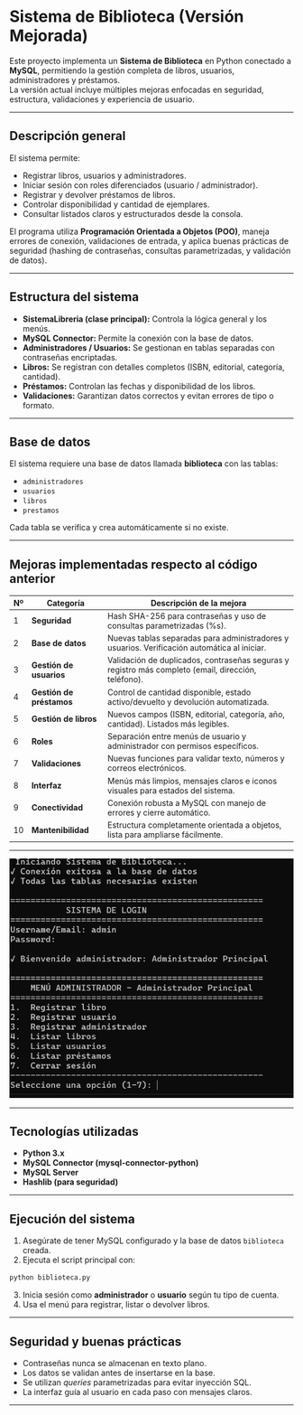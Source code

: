 #  Sistema de Biblioteca (Versión Mejorada)

Este proyecto implementa un **Sistema de Biblioteca** en Python conectado a **MySQL**, permitiendo la gestión completa de libros, usuarios, administradores y préstamos.  
La versión actual incluye múltiples mejoras enfocadas en seguridad, estructura, validaciones y experiencia de usuario.

---

##  Descripción general

El sistema permite:
- Registrar libros, usuarios y administradores.
- Iniciar sesión con roles diferenciados (usuario / administrador).
- Registrar y devolver préstamos de libros.
- Controlar disponibilidad y cantidad de ejemplares.
- Consultar listados claros y estructurados desde la consola.

El programa utiliza **Programación Orientada a Objetos (POO)**, maneja errores de conexión, validaciones de entrada, y aplica buenas prácticas de seguridad (hashing de contraseñas, consultas parametrizadas, y validación de datos).

---

##  Estructura del sistema

- **SistemaLibreria (clase principal):** Controla la lógica general y los menús.
- **MySQL Connector:** Permite la conexión con la base de datos.
- **Administradores / Usuarios:** Se gestionan en tablas separadas con contraseñas encriptadas.
- **Libros:** Se registran con detalles completos (ISBN, editorial, categoría, cantidad).
- **Préstamos:** Controlan las fechas y disponibilidad de los libros.
- **Validaciones:** Garantizan datos correctos y evitan errores de tipo o formato.

---

##  Base de datos

El sistema requiere una base de datos llamada **biblioteca** con las tablas:
- `administradores`
- `usuarios`
- `libros`
- `prestamos`

Cada tabla se verifica y crea automáticamente si no existe.

---

##  Mejoras implementadas respecto al código anterior

| Nº | Categoría | Descripción de la mejora |
|----|------------|--------------------------|
| 1 | **Seguridad** | Hash SHA-256 para contraseñas y uso de consultas parametrizadas (%s). |
| 2 | **Base de datos** | Nuevas tablas separadas para administradores y usuarios. Verificación automática al iniciar. |
| 3 | **Gestión de usuarios** | Validación de duplicados, contraseñas seguras y registro más completo (email, dirección, teléfono). |
| 4 | **Gestión de préstamos** | Control de cantidad disponible, estado activo/devuelto y devolución automatizada. |
| 5 | **Gestión de libros** | Nuevos campos (ISBN, editorial, categoría, año, cantidad). Listados más legibles. |
| 6 | **Roles** | Separación entre menús de usuario y administrador con permisos específicos. |
| 7 | **Validaciones** | Nuevas funciones para validar texto, números y correos electrónicos. |
| 8 | **Interfaz** | Menús más limpios, mensajes claros e iconos visuales para estados del sistema. |
| 9 | **Conectividad** | Conexión robusta a MySQL con manejo de errores y cierre automático. |
| 10 | **Mantenibilidad** | Estructura completamente orientada a objetos, lista para ampliarse fácilmente. |

---

![Imagen](cap/terminal.png)



---
##  Tecnologías utilizadas

- **Python 3.x**
- **MySQL Connector (mysql-connector-python)**
- **MySQL Server**
- **Hashlib (para seguridad)**

---

##  Ejecución del sistema

1. Asegúrate de tener MySQL configurado y la base de datos `biblioteca` creada.
2. Ejecuta el script principal con:

```bash
python biblioteca.py
```

3. Inicia sesión como **administrador** o **usuario** según tu tipo de cuenta.
4. Usa el menú para registrar, listar o devolver libros.

---

##  Seguridad y buenas prácticas

- Contraseñas nunca se almacenan en texto plano.
- Los datos se validan antes de insertarse en la base.
- Se utilizan *queries* parametrizadas para evitar inyección SQL.
- La interfaz guía al usuario en cada paso con mensajes claros.

---




